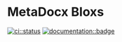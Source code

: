 # MetaDocx Bloxs

[![ci::status]][ci::github] [![documentation::badge]][documentation::web]

[ci::status]: https://img.shields.io/github/actions/workflow/status/metadocx/reporting/codeql.yml?branch=main&color=blue&label=CI&logo=github&logoColor=white&style=for-the-badge
[ci::github]: https://github.com/metadocx/reporting/actions
[documentation::badge]: https://img.shields.io/badge/DOCUMENTATION-GH%20PAGES-0078D4?style=for-the-badge&logo=git&logoColor=white
[documentation::web]: https://metadocx.github.io/reporting/edge/


